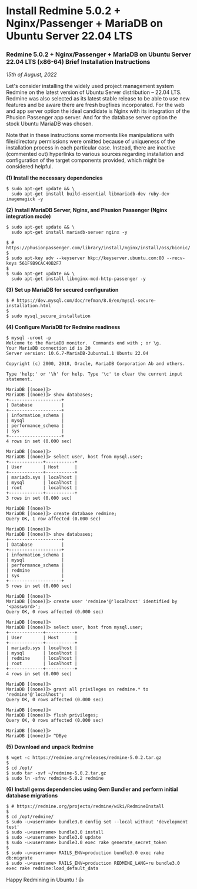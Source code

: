 # Install Redmine 5.0.2 + Nginx/Passenger + MariaDB on Ubuntu Server 22.04 LTS

### Redmine 5.0.2 + Nginx/Passenger + MariaDB on Ubuntu Server 22.04 LTS (x86-64) Brief Installation Instructions

*15th of August, 2022*

Let's consider installing the widely used project management system Redmine on the latest version of Ubuntu Server distribution &ndash; 22.04 LTS. Redmine was also selected as its latest stable release to be able to use new features and be aware there are fresh bugfixes incorporated. For the web and app server option the ideal candidate is Nginx with its integration of the Phusion Passenger app server. And for the database server option the stock Ubuntu MariaDB was chosen.

Note that in these instructions some moments like manipulations with file/directory permissions were omitted because of uniqueness of the installation process in each particular case. Instead, there are inactive (commented out) hyperlinks to various sources regarding installation and configuration of the target components provided, which might be considered helpful.

**(1) Install the necessary dependencies**

```
$ sudo apt-get update && \
  sudo apt-get install build-essential libmariadb-dev ruby-dev imagemagick -y
```

**(2) Install MariaDB Server, Nginx, and Phusion Passenger (Nginx integration mode)**

```
$ sudo apt-get update && \
  sudo apt-get install mariadb-server nginx -y
```

```
$ # https://phusionpassenger.com/library/install/nginx/install/oss/bionic/
$
$ sudo apt-key adv --keyserver hkp://keyserver.ubuntu.com:80 --recv-keys 561F9B9CAC40B2F7
$
$ sudo apt-get update && \
  sudo apt-get install libnginx-mod-http-passenger -y
```

**(3) Set up MariaDB for secured configuration**

```
$ # https://dev.mysql.com/doc/refman/8.0/en/mysql-secure-installation.html
$
$ sudo mysql_secure_installation
```

**(4) Configure MariaDB for Redmine readiness**

```
$ mysql -uroot -p
Welcome to the MariaDB monitor.  Commands end with ; or \g.
Your MariaDB connection id is 20
Server version: 10.6.7-MariaDB-2ubuntu1.1 Ubuntu 22.04

Copyright (c) 2000, 2018, Oracle, MariaDB Corporation Ab and others.

Type 'help;' or '\h' for help. Type '\c' to clear the current input statement.

MariaDB [(none)]>
MariaDB [(none)]> show databases;
+--------------------+
| Database           |
+--------------------+
| information_schema |
| mysql              |
| performance_schema |
| sys                |
+--------------------+
4 rows in set (0.000 sec)

MariaDB [(none)]>
MariaDB [(none)]> select user, host from mysql.user;
+-------------+-----------+
| User        | Host      |
+-------------+-----------+
| mariadb.sys | localhost |
| mysql       | localhost |
| root        | localhost |
+-------------+-----------+
3 rows in set (0.000 sec)

MariaDB [(none)]>
MariaDB [(none)]> create database redmine;
Query OK, 1 row affected (0.000 sec)

MariaDB [(none)]>
MariaDB [(none)]> show databases;
+--------------------+
| Database           |
+--------------------+
| information_schema |
| mysql              |
| performance_schema |
| redmine            |
| sys                |
+--------------------+
5 rows in set (0.000 sec)

MariaDB [(none)]>
MariaDB [(none)]> create user 'redmine'@'localhost' identified by '<password>';
Query OK, 0 rows affected (0.000 sec)

MariaDB [(none)]>
MariaDB [(none)]> select user, host from mysql.user;
+-------------+-----------+
| User        | Host      |
+-------------+-----------+
| mariadb.sys | localhost |
| mysql       | localhost |
| redmine     | localhost |
| root        | localhost |
+-------------+-----------+
4 rows in set (0.000 sec)

MariaDB [(none)]>
MariaDB [(none)]> grant all privileges on redmine.* to 'redmine'@'localhost';
Query OK, 0 rows affected (0.000 sec)

MariaDB [(none)]>
MariaDB [(none)]> flush privileges;
Query OK, 0 rows affected (0.000 sec)

MariaDB [(none)]>
MariaDB [(none)]> ^DBye
```

**(5) Download and unpack Redmine**

```
$ wget -c https://redmine.org/releases/redmine-5.0.2.tar.gz
$
$ cd /opt/
$ sudo tar -xvf ~/redmine-5.0.2.tar.gz
$ sudo ln -sfnv redmine-5.0.2 redmine
```

**(6) Install gems dependencies using Gem Bundler and perform initial database migrations**

```
$ # https://redmine.org/projects/redmine/wiki/RedmineInstall
$
$ cd /opt/redmine/
$ sudo -u<username> bundle3.0 config set --local without 'development test'
$ sudo -u<username> bundle3.0 install
$ sudo -u<username> bundle3.0 update
$ sudo -u<username> bundle3.0 exec rake generate_secret_token
$
$ sudo -u<username> RAILS_ENV=production bundle3.0 exec rake db:migrate
$ sudo -u<username> RAILS_ENV=production REDMINE_LANG=ru bundle3.0 exec rake redmine:load_default_data
```

Happy Redmining in Ubuntu ! :+1:
